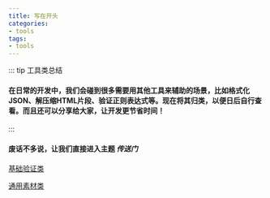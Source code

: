 ```yaml
---
title: 写在开头
categories:
- tools
tags:
- tools
---
```

::: tip 工具类总结
#### 在日常的开发中，我们会碰到很多需要用其他工具来辅助的场景，比如格式化JSON、解压缩HTML片段、验证正则表达式等。现在将其归类，以便日后自行查看。而且还可以分享给大家，让开发更节省时间！
:::

#### 废话不多说，让我们直接进入主题 **_传送门_**


[基础验证类](1.baseTools.md) 

[通用素材类](2.work.md)
